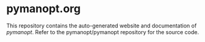 # pymanopt.org

This repository contains the auto-generated website and documentation of
*pymanopt*. Refer to the pymanopt/pymanopt repository for the source code.
